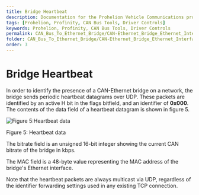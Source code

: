```yaml
---
title: Bridge Heartbeat
description: Documentation for the Prohelion Vehicle Communications protocol
tags: [Prohelion, Profinity, CAN Bus Tools, Driver Controls]
keywords: Prohelion, Profinity, CAN Bus Tools, Driver Controls
permalink: CAN_Bus_To_Ethernet_Bridge/CAN-Ethernet_Bridge_Ethernet_Interface/bridge_Heartbeat.html 
folder: CAN_Bus_To_Ethernet_Bridge/CAN-Ethernet_Bridge_Ethernet_Interface
order: 3
---
```


# Bridge Heartbeat

In order to identify the presence of a CAN-Ethernet bridge on a network, the bridge sends periodic heartbeat datagrams over UDP.  These packets are identified by an active H bit in the flags bitfield, and an identifier of <strong>0x000</strong>.  The contents of the data field of a heartbeat datagram is shown in figure 5.

![Figure 5:Heartbeat data]({{site.dox.baseurl}}/images/CAN-Ethernet_Bridge_Ethernet_Interface/figure5.png)

Figure 5: Heartbeat data

The bitrate field is an unsigned 16-bit integer showing the current CAN bitrate of the bridge in kbps.

The MAC field is a 48-byte value representing the MAC address of the bridge's Ethernet interface.

Note that the heartbeat packets are always multicast via UDP, regardless of the identifier forwarding settings used in any existing TCP connection.
